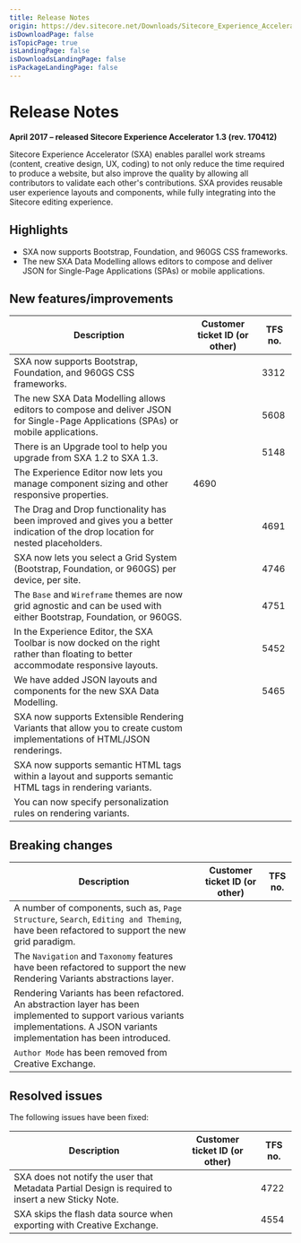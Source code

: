 ```yaml
---
title: Release Notes
origin: https://dev.sitecore.net/Downloads/Sitecore_Experience_Accelerator/13/Sitecore_Experience_Accelerator_13_Initial_Release/Release_Notes
isDownloadPage: false
isTopicPage: true
isLandingPage: false
isDownloadsLandingPage: false
isPackageLandingPage: false
---
```


# Release Notes

**April 2017 – released Sitecore Experience Accelerator 1.3 (rev. 170412)**

Sitecore Experience Accelerator (SXA) enables parallel work streams (content, creative design, UX, coding) to not only reduce the time required to produce a website, but also improve the quality by allowing all contributors to validate each other's contributions. SXA provides reusable user experience layouts and components, while fully integrating into the Sitecore editing experience.

## Highlights

-   SXA now supports Bootstrap, Foundation, and 960GS CSS frameworks.
-   The new SXA Data Modelling allows editors to compose and deliver JSON for Single-Page Applications (SPAs) or mobile applications.

## New features/improvements

 | Description | Customer ticket ID (or other) | TFS no. |
 | --- | --- | --- |
 | SXA now supports Bootstrap, Foundation, and 960GS CSS frameworks. |  | 3312 |
 | The new SXA Data Modelling allows editors to compose and deliver JSON for Single-Page Applications (SPAs) or mobile applications. |  | 5608 |
 | There is an Upgrade tool to help you upgrade from SXA 1.2 to SXA 1.3. |  | 5148 |
 | The Experience Editor now lets you manage component sizing and other responsive properties. | 4690 |  |
 | The Drag and Drop functionality has been improved and gives you a better indication of the drop location for nested placeholders. |  | 4691 |
 | SXA now lets you select a Grid System (Bootstrap, Foundation, or 960GS) per device, per site. |  | 4746 |
 | The `Base` and `Wireframe` themes are now grid agnostic and can be used with either Bootstrap, Foundation, or 960GS. |  | 4751 |
 | In the Experience Editor, the SXA Toolbar is now docked on the right rather than floating to better accommodate responsive layouts. |  | 5452 |
 | We have added JSON layouts and components for the new SXA Data Modelling. |  | 5465 |
 | SXA now supports Extensible Rendering Variants that allow you to create custom implementations of HTML/JSON renderings. |  |  |
 | SXA now supports semantic HTML tags within a layout and supports semantic HTML tags in rendering variants. |  |  |
 | You can now specify personalization rules on rendering variants. |  |  |

## Breaking changes

 | Description | Customer ticket ID (or other) | TFS no. |
 | --- | --- | --- |
 | A number of components, such as, `Page Structure`, `Search`, `Editing and Theming`, have been refactored to support the new grid paradigm. |  |  |
 | The `Navigation` and `Taxonomy` features have been refactored to support the new Rendering Variants abstractions layer. |  |  |
 | Rendering Variants has been refactored. An abstraction layer has been implemented to support various variants implementations. A JSON variants implementation has been introduced. |  |  |
 | `Author Mode` has been removed from Creative Exchange. |  |  |

## Resolved issues

The following issues have been fixed:

 | Description | Customer ticket ID (or other) | TFS no. |
 | --- | --- | --- |
 | SXA does not notify the user that Metadata Partial Design is required to insert a new Sticky Note. |  | 4722 |
 | SXA skips the flash data source when exporting with Creative Exchange. |  | 4554 |